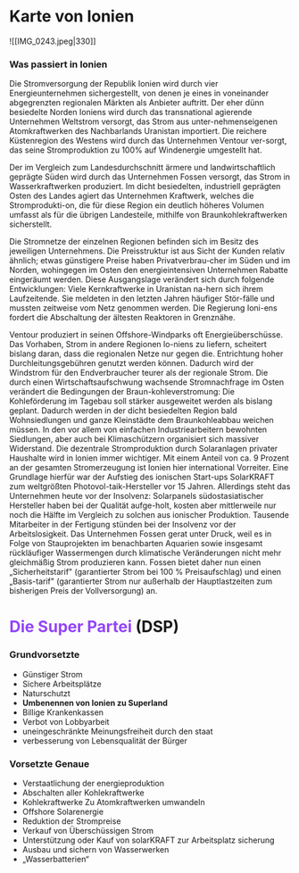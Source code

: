 
# Karte von Ionien
![[IMG_0243.jpeg|330]]
### Was passiert in Ionien
Die Stromversorgung der Republik Ionien wird durch vier Energieunternehmen sichergestellt, von denen je eines in voneinander abgegrenzten regionalen Märkten als Anbieter auftritt. Der eher dünn besiedelte Norden Ioniens wird durch das transnational agierende Unternehmen Weltstrom versorgt, das Strom aus unter-nehmenseigenen Atomkraftwerken des Nachbarlands Uranistan importiert. Die reichere Küstenregion des Westens wird durch das Unternehmen Ventour ver-sorgt, das seine Stromproduktion zu 100% auf Windenergie umgestellt hat.

Der im Vergleich zum Landesdurchschnitt ärmere und landwirtschaftlich geprägte Süden wird durch das Unternehmen Fossen versorgt, das Strom in Wasserkraftwerken produziert. Im dicht besiedelten, industriell geprägten Osten des Landes agiert das Unternehmen Kraftwerk, welches die Stromprodukti-on, die für diese Region ein deutlich höheres Volumen umfasst als für die übrigen Landesteile, mithilfe von Braunkohlekraftwerken sicherstellt.

Die Stromnetze der einzelnen Regionen befinden sich im Besitz des jeweiligen Unternehmens. Die Preisstruktur ist aus Sicht der Kunden relativ ähnlich; etwas günstigere Preise haben Privatverbrau-cher im Süden und im Norden, wohingegen im Osten den energieintensiven Unternehmen Rabatte eingeräumt werden.
Diese Ausgangslage verändert sich durch folgende Entwicklungen:
Viele Kernkraftwerke in Uranistan na-hern sich ihrem Laufzeitende. Sie meldeten in den letzten Jahren häufiger Stör-fälle und mussten zeitweise vom Netz genommen werden. Die Regierung Ioni-ens fordert die Abschaltung der ältesten Reaktoren in Grenznähe.

Ventour produziert in seinen Offshore-Windparks oft Energieüberschüsse. Das Vorhaben, Strom in andere Regionen lo-niens zu liefern, scheitert bislang daran, dass die regionalen Netze nur gegen die. Entrichtung hoher Durchleitungsgebühren genutzt werden können. Dadurch wird der Windstrom für den Endverbraucher teurer als der regionale Strom.
Die durch einen Wirtschaftsaufschwung wachsende Stromnachfrage im Osten verändert die Bedingungen der Braun-kohleverstromung: Die Kohleförderung im Tagebau soll stärker ausgeweitet werden als bislang geplant. Dadurch werden in der dicht besiedelten Region bald Wohnsiedlungen und ganze Kleinstädte dem Braunkohleabbau weichen müssen.
In den vor allem von einfachen Industriearbeitern bewohnten Siedlungen, aber auch bei Klimaschützern organisiert sich massiver Widerstand.
Die dezentrale Stromproduktion durch Solaranlagen privater Haushalte wird in lonien immer wichtiger. Mit einem Anteil von ca. 9 Prozent an der gesamten Stromerzeugung ist Ionien hier international Vorreiter. Eine Grundlage hierfür war der Aufstieg des ionischen Start-ups SolarKRAFT zum weltgrößten Photovol-taik-Hersteller vor 15 Jahren. Allerdings steht das Unternehmen heute vor der Insolvenz: Solarpanels südostasiatischer Hersteller haben bei der Qualität aufge-holt, kosten aber mittlerweile nur noch die Hälfte im Vergleich zu solchen aus ionischer Produktion. Tausende Mitarbeiter in der Fertigung stünden bei der Insolvenz vor der Arbeitslosigkeit.
Das Unternehmen Fossen gerat unter Druck, weil es in Folge von Stauprojekten im benachbarten Aquarien sowie insgesamt rückläufiger Wassermengen durch klimatische Veränderungen nicht mehr gleichmäßig Strom produzieren kann. Fossen bietet daher nun einen „Sicherheitstarif" (garantierter Strom bei 100 % Preisaufschlag) und einen „Basis-tarif" (garantierter Strom nur außerhalb der Hauptlastzeiten zum bisherigen Preis der Vollversorgung) an.

# <span style="color:#9446f8">Die Super Partei</span> (DSP)
### Grundvorsetzte
- Günstiger Strom
- Sichere Arbeitsplätze
- Naturschutzt
- **Umbenennen von Ionien zu Superland**
- Billige Krankenkassen
- Verbot von Lobbyarbeit
- uneingeschränkte Meinungsfreiheit durch den staat
- verbesserung von Lebensqualität der Bürger 
### Vorsetzte Genaue
- Verstaatlichung der energieproduktion
- Abschalten aller Kohlekraftwerke
- Kohlekraftwerke Zu Atomkraftwerken umwandeln
- Offshore Solarenergie
- Reduktion der Strompreise
- Verkauf von Überschüssigen Strom
- Unterstützung oder Kauf von solarKRAFT zur Arbeitsplatz sicherung
- Ausbau und sichern von Wasserwerken
- „Wasserbatterien“